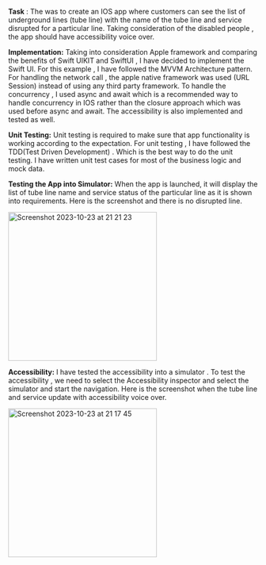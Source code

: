**Task** : The was to create an IOS app where customers can see the list of underground lines (tube line) with the name of the tube line and service disrupted for a particular line. Taking consideration of the disabled people , the app should have accessibility voice over.

**Implementation:** Taking into consideration Apple framework and comparing the benefits of Swift UIKIT and SwiftUI , I have decided to implement the Swift UI.  For this example , I have followed the MVVM Architecture pattern. For handling the network call , the apple native framework was used (URL Session) instead of using any third party framework. To handle the concurrency , I used async and await which is a recommended way to handle concurrency in IOS rather than the closure approach which was used before  async and await. The accessibility is also implemented and tested as well.

**Unit Testing:** Unit testing is required to make sure that app functionality is working according to the expectation. For unit testing , I have followed the TDD(Test Driven Development) . Which is the best way to do the unit testing. I have written unit test cases for most of the business logic and mock data.

**Testing the App into Simulator:** When the app is launched, it will display the list of tube line name and service status of the particular line as it is shown into requirements. Here is the screenshot  and there is no  disrupted line.

<img width="300" alt="Screenshot 2023-10-23 at 21 21 23" src="https://github.com/MohammadHossanICT/ChallangeDemo/assets/100123501/57df0601-8973-4709-81fc-582bf1e5c3bd">


**Accessibility:** I have tested the accessibility into a simulator . To test the accessibility , we need to  select the Accessibility inspector and select the simulator and start the navigation. Here is the screenshot when the tube line and service update with accessibility voice over.

<img width="300" alt="Screenshot 2023-10-23 at 21 17 45" src="https://github.com/MohammadHossanICT/ChallangeDemo/assets/100123501/93ea62e5-eade-46d6-8f3b-aeb740c181ca">
